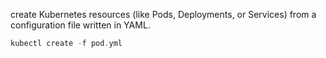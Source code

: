 
 create Kubernetes resources (like Pods, Deployments, or Services) from a configuration file written in YAML.
~~~groovy
kubectl create -f pod.yml
~~~
